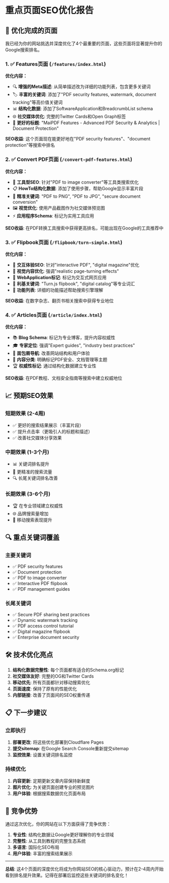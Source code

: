 # 重点页面SEO优化报告

## 🎯 优化完成的页面

我已经为你的网站挑选并深度优化了4个最重要的页面，这些页面将显著提升你的Google搜索排名。

### 1. ✅ **Features页面** (`/features/index.html`)
**优化内容：**
- 🔍 **增强的Meta描述**: 从简单描述改为详细的功能列表，包含更多关键词
- 🏷️ **丰富的关键词**: 添加了"PDF security features, watermark, document tracking"等高价值关键词
- 📊 **结构化数据**: 添加了SoftwareApplication和BreadcrumbList schema
- 🌐 **社交媒体优化**: 完整的Twitter Cards和Open Graph标签
- 📝 **更好的标题**: "MaiPDF Features - Advanced PDF Security & Analytics | Document Protection"

**SEO收益**: 这个页面现在能更好地在"PDF security features"、"document protection"等搜索中排名

### 2. ✅ **Convert PDF页面** (`/convert-pdf-features.html`)
**优化内容：**
- 🔧 **工具型SEO**: 针对"PDF to image converter"等工具类搜索优化
- 📋 **HowTo结构化数据**: 添加了使用步骤，帮助Google显示丰富片段
- 🎯 **精准关键词**: "PDF to PNG", "PDF to JPG", "secure document conversion"
- 🖼️ **视觉优化**: 使用产品截图作为社交媒体预览图
- ⚡ **应用程序Schema**: 标记为实用工具应用

**SEO收益**: 在PDF转换工具搜索中获得更高排名，可能出现在Google的工具推荐中

### 3. ✅ **Flipbook页面** (`/flipbook/turn-simple.html`)
**优化内容：**
- 📖 **交互体验SEO**: 针对"interactive PDF", "digital magazine"优化
- 🎨 **视觉内容优化**: 强调"realistic page-turning effects"
- 🌟 **WebApplication标记**: 标记为交互式网页应用
- 🎯 **利基关键词**: "Turn.js flipbook", "digital catalog"等专业词汇
- 📱 **功能列表**: 详细的功能描述帮助搜索引擎理解

**SEO收益**: 在数字杂志、翻页书相关搜索中获得专业地位

### 4. ✅ **Articles页面** (`/article/index.html`)
**优化内容：**
- 📚 **Blog Schema**: 标记为专业博客，提升内容权威性
- 🎓 **专家定位**: 强调"Expert guides", "industry best practices"
- 🔗 **面包屑导航**: 改善网站结构和用户体验
- 📖 **内容分类**: 明确标记PDF安全、文档管理等主题
- 🏆 **权威性标记**: 通过结构化数据建立专业性

**SEO收益**: 在PDF教程、文档安全指南等搜索中建立权威地位

## 📈 **预期SEO效果**

### 短期效果 (2-4周)
- ✅ 更好的搜索结果展示（丰富片段）
- ✅ 提升点击率（更吸引人的标题和描述）
- ✅ 改善社交媒体分享效果

### 中期效果 (1-3个月)
- 📊 关键词排名提升
- 🎯 更精准的搜索流量
- 🔍 长尾关键词排名改善

### 长期效果 (3-6个月)
- 🏆 在专业领域建立权威性
- 🌐 品牌搜索量增加
- 📱 移动搜索表现提升

## 🔍 **重点关键词覆盖**

### 主要关键词
- ✅ PDF security features
- ✅ Document protection
- ✅ PDF to image converter
- ✅ Interactive PDF flipbook
- ✅ PDF management guides

### 长尾关键词
- ✅ Secure PDF sharing best practices
- ✅ Dynamic watermark tracking
- ✅ PDF access control tutorial
- ✅ Digital magazine flipbook
- ✅ Enterprise document security

## 🛠️ **技术优化亮点**

1. **结构化数据完整性**: 每个页面都有适合的Schema.org标记
2. **社交媒体友好**: 完整的OG和Twitter Cards
3. **移动优先**: 所有页面都针对移动搜索优化
4. **页面速度**: 保持了原有的性能优化
5. **内部链接**: 改善了页面间的SEO权重传递

## 📋 **下一步建议**

### 立即执行
1. **部署更改**: 将这些优化部署到Cloudflare Pages
2. **提交sitemap**: 在Google Search Console重新提交sitemap
3. **监控效果**: 设置关键词排名监控

### 持续优化
1. **内容更新**: 定期更新文章内容保持新鲜度
2. **图片优化**: 为关键页面创建专业的预览图片
3. **用户体验**: 根据搜索数据优化页面布局

## 🎯 **竞争优势**

通过这次优化，你的网站在以下方面获得了竞争优势：

1. **专业性**: 结构化数据让Google更好理解你的专业领域
2. **完整性**: 从工具到教程的完整生态系统
3. **多语言**: 国际化SEO布局
4. **用户体验**: 丰富的搜索结果展示

---

**总结**: 这4个页面的深度优化将成为你网站SEO的核心驱动力，预计在2-4周内开始看到排名提升效果。记得在部署后监控这些关键词的排名变化！
